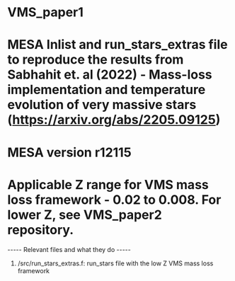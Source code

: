 # VMS_paper1

# MESA Inlist and run_stars_extras file to reproduce the results from Sabhahit et. al (2022) - Mass-loss implementation and temperature evolution of very massive stars (https://arxiv.org/abs/2205.09125)
# MESA version r12115
# Applicable Z range for VMS mass loss framework - 0.02 to 0.008. For lower Z, see VMS_paper2 repository. 

----- Relevant files and what they do -----
1. /src/run_stars_extras.f: run_stars file with the low Z VMS mass loss framework
